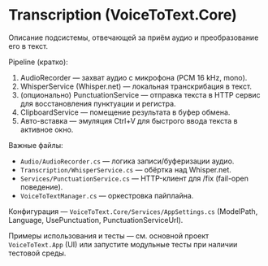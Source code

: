 # Transcription (VoiceToText.Core)

Описание подсистемы, отвечающей за приём аудио и преобразование его в текст.

Pipeline (кратко):
1. AudioRecorder — захват аудио с микрофона (PCM 16 kHz, mono).
2. WhisperService (Whisper.net) — локальная транскрибация в текст.
3. (опционально) PunctuationService — отправка текста в HTTP сервис для восстановления пунктуации и регистра.
4. ClipboardService — помещение результата в буфер обмена.
5. Авто-вставка — эмуляция Ctrl+V для быстрого ввода текста в активное окно.

Важные файлы:
- `Audio/AudioRecorder.cs` — логика записи/буферизации аудио.
- `Transcription/WhisperService.cs` — обёртка над Whisper.net.
- `Services/PunctuationService.cs` — HTTP-клиент для /fix (fail-open поведение).
- `VoiceToTextManager.cs` — оркестровка пайплайна.

Конфигурация — `VoiceToText.Core/Services/AppSettings.cs` (ModelPath, Language, UsePunctuation, PunctuationServiceUrl).

Примеры использования и тесты — см. основной проект `VoiceToText.App` (UI) или запустите модульные тесты при наличии тестовой среды.

